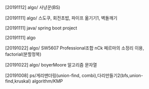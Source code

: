 [20191112] algo/ 사냥꾼(BS)

[20191111] algo/ 스도쿠, 회전초밥, 파이프 옮기기1, 벽돌깨기

[20191111] java/ spring boot project

[20191111] algo

[20191022] algo/ SW5607 Professional조합 nCk 페르마의 소정리 이용, factorial(분할정복)

[20191022] algo/ boyerMoore 알고리즘 문자열

[20191008] ps/게리맨더링(union-find, combi),다리만들기2(bfs,union-find,kruskal)
algorithm/KMP